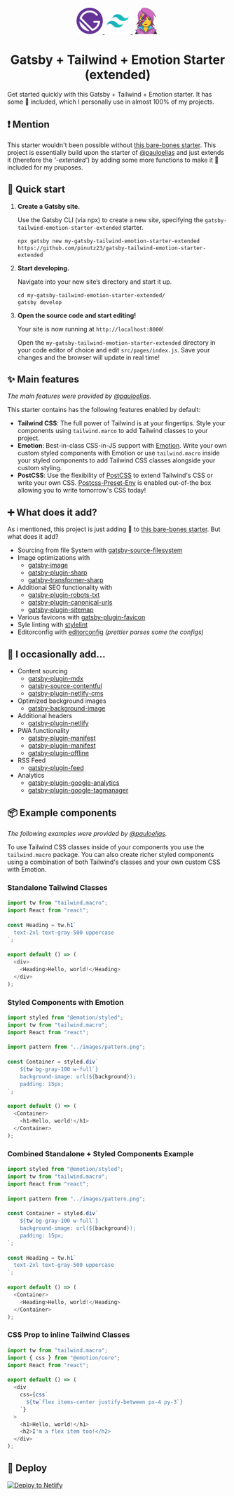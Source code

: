 <p align="center">
  <a href="https://www.gatsbyjs.org">
    <img alt="Gatsby" src="./src/images/gatsby.svg" width="60" />
  </a>
  <a href="https://tailwindcss.com">
    <img alt="Gatsby" src="./src/images/tailwind.svg" width="60" />
  </a>
  <a href="https://emotion.sh">
    <img alt="Gatsby" src="./src/images/emotion.png" width="60" />
  </a>
</p>
<h1 align="center">
  Gatsby + Tailwind + Emotion Starter (extended)
</h1>

Get started quickly with this Gatsby + Tailwind + Emotion starter. It has some 🔋 included, which I personally use in almost 100% of my projects.

## ❗️ Mention

This starter wouldn't been possible without [this bare-bones starter](https://github.com/pauloelias/gatsby-tailwind-emotion-starter). This project is essentially build upon the starter of [@pauloelias](https://github.com/pauloelias) and just extends it (therefore the _'-extended'_) by adding some more functions to make it 🔋 included for my pruposes.

## 🚀 Quick start

1.  **Create a Gatsby site.**

    Use the Gatsby CLI (via npx) to create a new site, specifying the `gatsby-tailwind-emotion-starter-extended` starter.

    ```
    npx gatsby new my-gatsby-tailwind-emotion-starter-extended https://github.com/pinutz23/gatsby-tailwind-emotion-starter-extended
    ```

2.  **Start developing.**

    Navigate into your new site’s directory and start it up.

    ```shell
    cd my-gatsby-tailwind-emotion-starter-extended/
    gatsby develop
    ```

3.  **Open the source code and start editing!**

    Your site is now running at `http://localhost:8000`!

    Open the `my-gatsby-tailwind-emotion-starter-extended` directory in your code editor of choice and edit `src/pages/index.js`. Save your changes and the browser will update in real time!

## ✨ Main features

_The main features were provided by [@pauloelias](https://github.com/pauloelias)._

This starter contains has the following features enabled by default:

- **Tailwind CSS**: The full power of Tailwind is at your fingertips. Style your components using `tailwind.marco` to add Tailwind classes to your project.
- **Emotion**: Best-in-class CSS-in-JS support with [Emotion](https://emotion.sh). Write your own custom styled components with Emotion or use `tailwind.macro` inside your styled components to add Tailwind CSS classes alongside your custom styling.
- **PostCSS**: Use the flexibility of [PostCSS](https://postcss.org/) to extend Tailwind's CSS or write your own CSS. [Postcss-Preset-Env](https://preset-env.cssdb.org/) is enabled out-of-the box allowing you to write tomorrow's CSS today!

## ➕ What does it add?

As i mentioned, this project is just adding 🔋 to [this bare-bones starter](https://github.com/pauloelias/gatsby-tailwind-emotion-starter). But what does it add?

- Sourcing from file System with [gatsby-source-filesystem](https://www.gatsbyjs.org/packages/gatsby-source-filesystem/)
- Image optimizations with
  - [gatsby-image](https://www.gatsbyjs.org/packages/gatsby-image/)
  - [gatsby-plugin-sharp](https://www.gatsbyjs.org/packages/gatsby-plugin-sharp/)
  - [gatsby-transformer-sharp](https://www.gatsbyjs.org/packages/gatsby-transformer-sharp/)
- Additional SEO functionality with
  - [gatsby-plugin-robots-txt](https://www.gatsbyjs.org/packages/gatsby-plugin-robots-txt/)
  - [gatsby-plugin-canonical-urls](https://www.gatsbyjs.org/packages/gatsby-plugin-canonical-urls/)
  - [gatsby-plugin-sitemap](https://www.gatsbyjs.org/packages/gatsby-plugin-sitemap/)
- Various favicons with [gatsby-plugin-favicon](https://www.gatsbyjs.org/packages/gatsby-plugin-favicon/)
- Syle linting with [stylelint](https://github.com/stylelint/stylelint)
- Editorconfig with [editorconfig](https://editorconfig.org/) _(prettier parses some the configs)_

## 🌈 I occasionally add...

- Content sourcing
  - [gatsby-plugin-mdx](https://www.gatsbyjs.org/packages/gatsby-plugin-mdx/)
  - [gatsby-source-contentful](https://www.gatsbyjs.org/packages/gatsby-source-contentful/)
  - [gatsby-plugin-netlify-cms](https://www.gatsbyjs.org/packages/gatsby-plugin-netlify-cms/)
- Optimized background images
  - [gatsby-background-image](https://www.gatsbyjs.org/packages/gatsby-background-image/)
- Additional headers
  - [gatsby-plugin-netlify](https://www.gatsbyjs.org/packages/gatsby-plugin-netlify/)
- PWA functionality
  - [gatsby-plugin-manifest](https://www.gatsbyjs.org/packages/gatsby-plugin-manifest/)
  - [gatsby-plugin-manifest](https://www.gatsbyjs.org/packages/gatsby-plugin-manifest/)
  - [gatsby-plugin-offline](https://www.gatsbyjs.org/packages/gatsby-plugin-offline/)
- RSS Feed
  - [gatsby-plugin-feed](https://www.gatsbyjs.org/packages/gatsby-plugin-feed/)
- Analytics
  - [gatsby-plugin-google-analytics](https://www.gatsbyjs.org/packages/gatsby-plugin-google-analytics/)
  - [gatsby-plugin-google-tagmanager](https://www.gatsbyjs.org/packages/gatsby-plugin-google-tagmanager/)

## 📦 Example components

_The following examples were provided by [@pauloelias](https://github.com/pauloelias)._

To use Tailwind CSS classes inside of your components you use the `tailwind.macro` package. You can also create richer styled components using a combination of both Tailwind's classes and your own custom CSS with Emotion.

### Standalone Tailwind Classes

```js
import tw from "tailwind.macro";
import React from "react";

const Heading = tw.h1`
  text-2xl text-gray-500 uppercase
`;

export default () => (
  <div>
    <Heading>Hello, world!</Heading>
  </div>
);
```

### Styled Components with Emotion

```js
import styled from "@emotion/styled";
import tw from "tailwind.macro";
import React from "react";

import pattern from "../images/pattern.png";

const Container = styled.div`
    ${tw`bg-gray-100 w-full`}
    background-image: url(${background});
    padding: 15px;
`;

export default () => (
  <Container>
    <h1>Hello, world!</h1>
  </Container>
);
```

### Combined Standalone + Styled Components Example

```js
import styled from "@emotion/styled";
import tw from "tailwind.macro";
import React from "react";

import pattern from "../images/pattern.png";

const Container = styled.div`
    ${tw`bg-gray-100 w-full`}
    background-image: url(${background});
    padding: 15px;
`;

const Heading = tw.h1`
  text-2xl text-gray-500 uppercase
`;

export default () => (
  <Container>
    <Heading>Hello, world!</Heading>
  </Container>
);
```

### CSS Prop to inline Tailwind Classes

```js
import tw from "tailwind.macro";
import { css } from "@emotion/core";
import React from "react";

export default () => (
  <div
    css={css`
      ${tw`flex items-center justify-between px-4 py-3`}
    `}
  >
    <h1>Hello, world!</h1>
    <h2>I'm a flex item too!</h2>
  </div>
);
```

## 💫 Deploy

[![Deploy to Netlify](https://www.netlify.com/img/deploy/button.svg)](https://app.netlify.com/start/deploy?repository=https://github.com/pinutz23/gatsby-tailwind-emotion-starter-extended)
